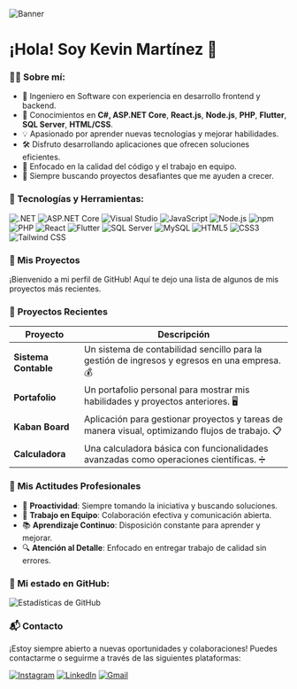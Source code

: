 ![Banner](https://www.saqibmanzoor.com/wp-content/uploads/2020/01/web-development-banner-three.jpg)


# ¡Hola! Soy Kevin Martínez 👋

### 👨‍💻 Sobre mí:
- 💼 Ingeniero en Software con experiencia en desarrollo frontend y backend.
- 🔧 Conocimientos en **C#, ASP.NET Core**, **React.js**, **Node.js**, **PHP**, **Flutter**, **SQL Server**, **HTML/CSS**.
- 💡 Apasionado por aprender nuevas tecnologías y mejorar habilidades.
- 🛠️ Disfruto desarrollando aplicaciones que ofrecen soluciones eficientes.
- 🎯 Enfocado en la calidad del código y el trabajo en equipo.
- 🚀 Siempre buscando proyectos desafiantes que me ayuden a crecer.
 

### 🔧 Tecnologías y Herramientas:
![.NET](https://img.shields.io/badge/.NET-512BD4?style=flat&logo=.net&logoColor=white)
![ASP.NET Core](https://img.shields.io/badge/ASP.NET%20Core-512BD4?style=flat&logo=asp.net&logoColor=white)
![Visual Studio](https://img.shields.io/badge/Visual%20Studio-5C2D91?style=flat&logo=visual-studio&logoColor=white)
![JavaScript](https://img.shields.io/badge/JavaScript-F7DF1E?style=flat&logo=javascript&logoColor=black)
![Node.js](https://img.shields.io/badge/Node.js-339933?style=flat&logo=node.js&logoColor=white)
![npm](https://img.shields.io/badge/npm-CB3837?style=flat&logo=npm&logoColor=white)
![PHP](https://img.shields.io/badge/PHP-777BB4?style=flat&logo=php&logoColor=white)
![React](https://img.shields.io/badge/React-61DAFB?style=flat&logo=react&logoColor=black)
![Flutter](https://img.shields.io/badge/Flutter-02569B?style=flat&logo=flutter&logoColor=white)
![SQL Server](https://img.shields.io/badge/SQL%20Server-CC2927?style=flat&logo=microsoft-sql-server&logoColor=white)
![MySQL](https://img.shields.io/badge/MySQL-4479A1?style=flat&logo=mysql&logoColor=white)
![HTML5](https://img.shields.io/badge/HTML5-E34F26?style=flat&logo=html5&logoColor=white)
![CSS3](https://img.shields.io/badge/CSS3-1572B6?style=flat&logo=css3&logoColor=white)
![Tailwind CSS](https://img.shields.io/badge/Tailwind%20CSS-38B2AC?style=flat&logo=tailwind-css&logoColor=white)


### 💼 Mis Proyectos

¡Bienvenido a mi perfil de GitHub! Aquí te dejo una lista de algunos de mis proyectos más recientes.

### 🚀 **Proyectos Recientes**

| Proyecto | Descripción |
|----------|-------------|
| **Sistema Contable**  | Un sistema de contabilidad sencillo para la gestión de ingresos y egresos en una empresa. 💰 |
| **Portafolio** | Un portafolio personal para mostrar mis habilidades y proyectos anteriores. 🖥️ |
| **Kaban Board** | Aplicación para gestionar proyectos y tareas de manera visual, optimizando flujos de trabajo. 📋 |
| **Calculadora** | Una calculadora básica con funcionalidades avanzadas como operaciones científicas. ➗ |



### 💼 **Mis Actitudes Profesionales**

- 🚀 **Proactividad**: Siempre tomando la iniciativa y buscando soluciones.
- 🤝 **Trabajo en Equipo**: Colaboración efectiva y comunicación abierta.
- 📚 **Aprendizaje Continuo**: Disposición constante para aprender y mejorar.
- 🔍 **Atención al Detalle**: Enfocado en entregar trabajo de calidad sin errores.

### 🚀 Mi estado en GitHub:
![Estadísticas de GitHub](https://github-readme-stats.vercel.app/api?username=kevinmartinez&show_icons=true&hide_title=true&count_private=true&hide=prs&theme=radical)


### 📬 **Contacto**

¡Estoy siempre abierto a nuevas oportunidades y colaboraciones! Puedes contactarme o seguirme a través de las siguientes plataformas:

[![Instagram](https://img.icons8.com/ios-filled/40/ff69b4/instagram-new.png)](https://www.instagram.com/tu_usuario)  [![LinkedIn](https://img.icons8.com/ios-filled/40/0077b5/linkedin.png)](https://www.linkedin.com/in/tu-usuario)  [![Gmail](https://img.icons8.com/ios-filled/40/ea4335/gmail.png)](mailto:tu_correo@gmail.com)







